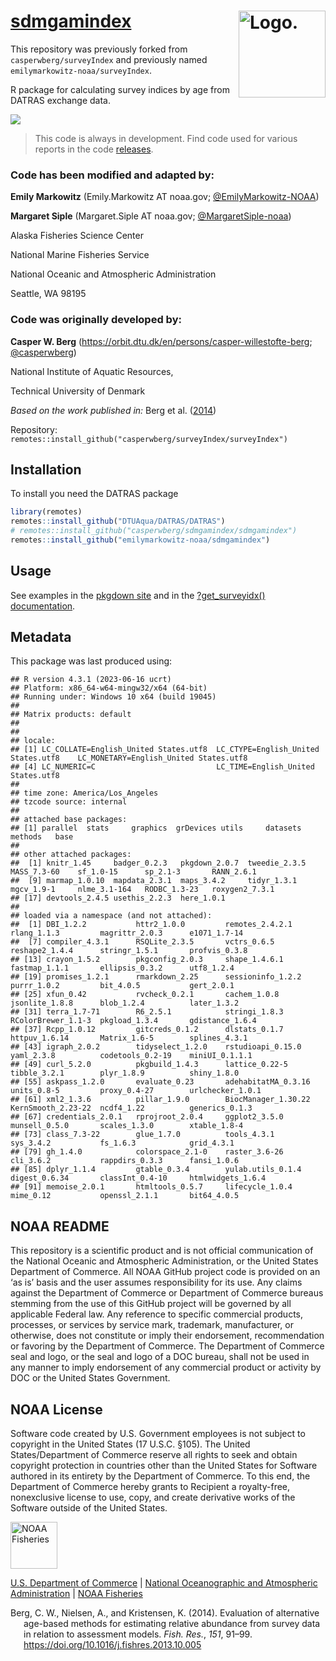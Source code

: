 <!-- README.md is generated from README.Rmd. Please edit that file -->

# [sdmgamindex](link_repo) <img src="https://avatars.githubusercontent.com/u/91760178?s=96&amp;v=4" alt="Logo." align="right" width="139" height="139"/>

This repository was previously forked from `casperwberg/surveyIndex` and
previously named `emilymarkowitz-noaa/surveyIndex`.

R package for calculating survey indices by age from DATRAS exchange
data.

[![](https://img.shields.io/github/last-commit/EmilyMarkowitz-NOAA/sdmgamindex.svg)](https://github.com/EmilyMarkowitz-NOAA/sdmgamindex/commits/main)

> This code is always in development. Find code used for various reports
> in the code
> [releases](https://github.com/EmilyMarkowitz-NOAA/sdmgamindex//releases).

### Code has been modified and adapted by:

**Emily Markowitz** (Emily.Markowitz AT noaa.gov;
[@EmilyMarkowitz-NOAA](https://github.com/EmilyMarkowitz-NOAA))

**Margaret Siple** (Margaret.Siple AT noaa.gov;
[@MargaretSiple-noaa](https://github.com/MargaretSiple-noaa))

Alaska Fisheries Science Center

National Marine Fisheries Service

National Oceanic and Atmospheric Administration

Seattle, WA 98195

### Code was originally developed by:

**Casper W. Berg**
(<https://orbit.dtu.dk/en/persons/casper-willestofte-berg>;
[@casperwberg](https://github.com/casperwberg))

National Institute of Aquatic Resources,

Technical University of Denmark

*Based on the work published in:* Berg et al. ([2014](#ref-Berg2014))

Repository:
`remotes::install_github("casperwberg/surveyIndex/surveyIndex")`

## Installation

To install you need the DATRAS package

``` r
library(remotes)
remotes::install_github("DTUAqua/DATRAS/DATRAS")
# remotes::install_github("casperwberg/sdmgamindex/sdmgamindex")
remotes::install_github("emilymarkowitz-noaa/sdmgamindex")
```

## Usage

See examples in the [pkgdown
site](https://EmilyMarkowitz-NOAA.github.io/sdmgamindex/) and in the
[?get_surveyidx()
documentation](https://emilymarkowitz-noaa.github.io/sdmgamindex/reference/get_surveyidx.html).

## Metadata

This package was last produced using:

    ## R version 4.3.1 (2023-06-16 ucrt)
    ## Platform: x86_64-w64-mingw32/x64 (64-bit)
    ## Running under: Windows 10 x64 (build 19045)
    ## 
    ## Matrix products: default
    ## 
    ## 
    ## locale:
    ## [1] LC_COLLATE=English_United States.utf8  LC_CTYPE=English_United States.utf8    LC_MONETARY=English_United States.utf8
    ## [4] LC_NUMERIC=C                           LC_TIME=English_United States.utf8    
    ## 
    ## time zone: America/Los_Angeles
    ## tzcode source: internal
    ## 
    ## attached base packages:
    ## [1] parallel  stats     graphics  grDevices utils     datasets  methods   base     
    ## 
    ## other attached packages:
    ##  [1] knitr_1.45     badger_0.2.3   pkgdown_2.0.7  tweedie_2.3.5  MASS_7.3-60    sf_1.0-15      sp_2.1-3       RANN_2.6.1    
    ##  [9] marmap_1.0.10  mapdata_2.3.1  maps_3.4.2     tidyr_1.3.1    mgcv_1.9-1     nlme_3.1-164   RODBC_1.3-23   roxygen2_7.3.1
    ## [17] devtools_2.4.5 usethis_2.2.3  here_1.0.1    
    ## 
    ## loaded via a namespace (and not attached):
    ##  [1] DBI_1.2.2           httr2_1.0.0         remotes_2.4.2.1     rlang_1.1.3         magrittr_2.0.3      e1071_1.7-14       
    ##  [7] compiler_4.3.1      RSQLite_2.3.5       vctrs_0.6.5         reshape2_1.4.4      stringr_1.5.1       profvis_0.3.8      
    ## [13] crayon_1.5.2        pkgconfig_2.0.3     shape_1.4.6.1       fastmap_1.1.1       ellipsis_0.3.2      utf8_1.2.4         
    ## [19] promises_1.2.1      rmarkdown_2.25      sessioninfo_1.2.2   purrr_1.0.2         bit_4.0.5           gert_2.0.1         
    ## [25] xfun_0.42           rvcheck_0.2.1       cachem_1.0.8        jsonlite_1.8.8      blob_1.2.4          later_1.3.2        
    ## [31] terra_1.7-71        R6_2.5.1            stringi_1.8.3       RColorBrewer_1.1-3  pkgload_1.3.4       gdistance_1.6.4    
    ## [37] Rcpp_1.0.12         gitcreds_0.1.2      dlstats_0.1.7       httpuv_1.6.14       Matrix_1.6-5        splines_4.3.1      
    ## [43] igraph_2.0.2        tidyselect_1.2.0    rstudioapi_0.15.0   yaml_2.3.8          codetools_0.2-19    miniUI_0.1.1.1     
    ## [49] curl_5.2.0          pkgbuild_1.4.3      lattice_0.22-5      tibble_3.2.1        plyr_1.8.9          shiny_1.8.0        
    ## [55] askpass_1.2.0       evaluate_0.23       adehabitatMA_0.3.16 units_0.8-5         proxy_0.4-27        urlchecker_1.0.1   
    ## [61] xml2_1.3.6          pillar_1.9.0        BiocManager_1.30.22 KernSmooth_2.23-22  ncdf4_1.22          generics_0.1.3     
    ## [67] credentials_2.0.1   rprojroot_2.0.4     ggplot2_3.5.0       munsell_0.5.0       scales_1.3.0        xtable_1.8-4       
    ## [73] class_7.3-22        glue_1.7.0          tools_4.3.1         sys_3.4.2           fs_1.6.3            grid_4.3.1         
    ## [79] gh_1.4.0            colorspace_2.1-0    raster_3.6-26       cli_3.6.2           rappdirs_0.3.3      fansi_1.0.6        
    ## [85] dplyr_1.1.4         gtable_0.3.4        yulab.utils_0.1.4   digest_0.6.34       classInt_0.4-10     htmlwidgets_1.6.4  
    ## [91] memoise_2.0.1       htmltools_0.5.7     lifecycle_1.0.4     mime_0.12           openssl_2.1.1       bit64_4.0.5

## NOAA README

This repository is a scientific product and is not official
communication of the National Oceanic and Atmospheric Administration, or
the United States Department of Commerce. All NOAA GitHub project code
is provided on an ‘as is’ basis and the user assumes responsibility for
its use. Any claims against the Department of Commerce or Department of
Commerce bureaus stemming from the use of this GitHub project will be
governed by all applicable Federal law. Any reference to specific
commercial products, processes, or services by service mark, trademark,
manufacturer, or otherwise, does not constitute or imply their
endorsement, recommendation or favoring by the Department of Commerce.
The Department of Commerce seal and logo, or the seal and logo of a DOC
bureau, shall not be used in any manner to imply endorsement of any
commercial product or activity by DOC or the United States Government.

## NOAA License

Software code created by U.S. Government employees is not subject to
copyright in the United States (17 U.S.C. §105). The United
States/Department of Commerce reserve all rights to seek and obtain
copyright protection in countries other than the United States for
Software authored in its entirety by the Department of Commerce. To this
end, the Department of Commerce hereby grants to Recipient a
royalty-free, nonexclusive license to use, copy, and create derivative
works of the Software outside of the United States.

<img src="https://raw.githubusercontent.com/nmfs-general-modeling-tools/nmfspalette/main/man/figures/noaa-fisheries-rgb-2line-horizontal-small.png" alt="NOAA Fisheries" height="75"/>

[U.S. Department of Commerce](https://www.commerce.gov/) \| [National
Oceanographic and Atmospheric Administration](https://www.noaa.gov) \|
[NOAA Fisheries](https://www.fisheries.noaa.gov/)

<div id="refs" class="references csl-bib-body hanging-indent"
line-spacing="2">

<div id="ref-Berg2014" class="csl-entry">

Berg, C. W., Nielsen, A., and Kristensen, K. (2014). Evaluation of
alternative age-based methods for estimating relative abundance from
survey data in relation to assessment models. *Fish. Res.*, *151*,
91–99. <https://doi.org/10.1016/j.fishres.2013.10.005>

</div>

</div>
